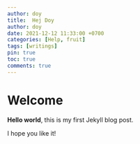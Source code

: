```yaml
---
author: doy
title:  Hej Doy
author: doy
date: 2021-12-12 11:33:00 +0700
categories: [Help, fruit]
tags: [writings]
pin: true
toc: true
comments: true
---
```


# Welcome

**Hello world**, this is my first Jekyll blog post.

I hope you like it!